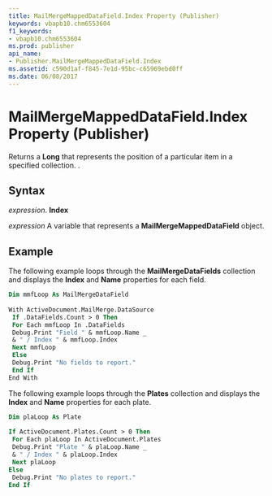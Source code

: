 ```yaml
---
title: MailMergeMappedDataField.Index Property (Publisher)
keywords: vbapb10.chm6553604
f1_keywords:
- vbapb10.chm6553604
ms.prod: publisher
api_name:
- Publisher.MailMergeMappedDataField.Index
ms.assetid: c590d1af-f845-7e1d-95bc-c65969ebd0ff
ms.date: 06/08/2017
---
```



# MailMergeMappedDataField.Index Property (Publisher)

Returns a  **Long** that represents the position of a particular item in a specified collection. .


## Syntax

 _expression_. **Index**

 _expression_ A variable that represents a  **MailMergeMappedDataField** object.


## Example

The following example loops through the  **MailMergeDataFields** collection and displays the **Index** and **Name** properties for each field.


```vb
Dim mmfLoop As MailMergeDataField 
 
With ActiveDocument.MailMerge.DataSource 
 If .DataFields.Count > 0 Then 
 For Each mmfLoop In .DataFields 
 Debug.Print "Field " & mmfLoop.Name _ 
 & " / Index " & mmfLoop.Index 
 Next mmfLoop 
 Else 
 Debug.Print "No fields to report." 
 End If 
End With
```

The following example loops through the  **Plates** collection and displays the **Index** and **Name** properties for each plate.




```vb
Dim plaLoop As Plate 
 
If ActiveDocument.Plates.Count > 0 Then 
 For Each plaLoop In ActiveDocument.Plates 
 Debug.Print "Plate " & plaLoop.Name _ 
 & " / Index " & plaLoop.Index 
 Next plaLoop 
Else 
 Debug.Print "No plates to report." 
End If
```


